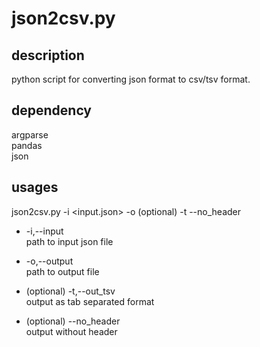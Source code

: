 # json2csv.py
## description  
python script for converting json format to csv/tsv format.  

## dependency
argparse  
pandas  
json  

## usages
json2csv.py -i <input.json> -o <outputfile> (optional) -t --no_header
* -i,--input  
  path to input json file
  
* -o,--output  
  path to output file
* (optional) -t,--out_tsv  
  output as tab separated format
* (optional) --no_header  
  output without header
